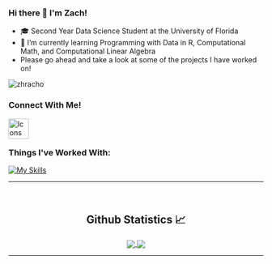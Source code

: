 ### Hi there 👋 I'm Zach!

- 🎓 Second Year Data Science Student at the University of Florida
- 🌱 I’m currently learning Programming with Data in R, Computational Math, and Computational Linear Algebra
- Please go ahead and take a look at some of the projects I have worked on!


<p align="left"> <img src="https://komarev.com/ghpvc/?username=zhracho" alt="zhracho" /> </p>


### Connect With Me!

[<img align="left" alt="Icons" width='40px' src="https://skillicons.dev/icons?i=linkedin" />][linkedin]
<br></br>

### Things I've Worked With:

[![My Skills](https://skillicons.dev/icons?i=java,py,r,cpp,mysql,sqlite,postgresql,vscode,visualstudio,selenium,github,git)](https://skillicons.dev)

---

<br/>

  <h2 align="center"> Github Statistics 📈 </h2>
  
  <div align="center"> 
     <a href="">
      <img align="center" src="https://github-readme-stats-sigma-five.vercel.app/api?username=zhracho&show_icons=true&include_all_commits=true&count_private=true&theme=react&line_height=40" />
    </a>
    <a href="">
      <img align="center" src="https://github-readme-stats.vercel.app/api/top-langs/?username=zhracho&theme=react&line_height=40&hide=css"/>
    </a>
</div
  
<br/>

---
[linkedin]:https://www.linkedin.com/in/zacharyhracho/
